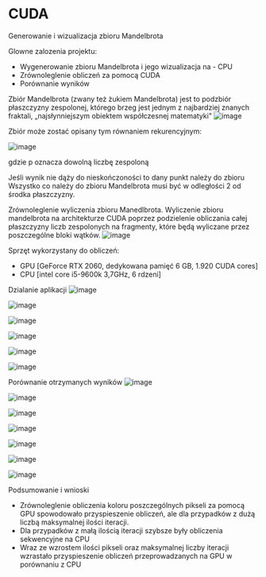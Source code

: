 # CUDA

Generowanie i wizualizacja zbioru Mandelbrota

Glowne zalozenia projektu:
- Wygenerowanie zbioru Mandelbrota i jego wizualizacja na - CPU
- Zrównoleglenie obliczeń za pomocą CUDA
- Porównanie wyników

Zbiór Mandelbrota (zwany też żukiem Mandelbrota) jest to podzbiór płaszczyzny zespolonej, którego brzeg jest jednym z najbardziej znanych fraktali, „najsłynniejszym obiektem współczesnej matematyki"
![image](https://github.com/NatanSwierczynski/CUDA/assets/106707211/ce155a76-417a-4c78-a70d-ae105615aa30)

Zbiór może zostać opisany tym równaniem rekurencyjnym:

![image](https://github.com/NatanSwierczynski/CUDA/assets/106707211/dbc2d43c-f714-4afa-b321-16f41dfb937c)

gdzie p oznacza dowolną liczbę zespoloną

Jeśli wynik nie dąży do nieskończoności to dany punkt należy do zbioru
Wszystko co należy do zbioru Mandelbrota musi być w odległości 2 od środka płaszczyzny.

Zrównoleglenie wyliczenia zbioru Manedlbrota.
Wyliczenie zbioru mandelbrota na architekturze CUDA poprzez podzielenie obliczania całej płaszczyzny liczb zespolonych na fragmenty, które będą wyliczane przez poszczególne bloki wątków.
![image](https://github.com/NatanSwierczynski/CUDA/assets/106707211/46848210-b069-47c2-b2a5-816a2b1dd41e)

Sprzęt wykorzystany do obliczeń:
- GPU [GeForce RTX 2060, dedykowana pamięć 6 GB, 1.920 CUDA cores]
- CPU [intel core i5-9600k 3,7GHz, 6 rdzeni]

Dzialanie aplikacji
![image](https://github.com/NatanSwierczynski/CUDA/assets/106707211/14318b66-7d80-430d-86ba-c1a6bba16da0)

![image](https://github.com/NatanSwierczynski/CUDA/assets/106707211/27971efc-f43a-4dd5-bb42-ec3b5ff00e76)

![image](https://github.com/NatanSwierczynski/CUDA/assets/106707211/03c106f4-ee36-4a0a-b65a-861a6cb5c5bd)

![image](https://github.com/NatanSwierczynski/CUDA/assets/106707211/d2868d31-697e-4f29-a646-de1bf338afd8)

![image](https://github.com/NatanSwierczynski/CUDA/assets/106707211/465528f8-5bf3-46c9-ad4e-bf2847aa0d0a)

![image](https://github.com/NatanSwierczynski/CUDA/assets/106707211/e1aa8496-9efd-4d58-a6d4-c355e54659bd)


Porównanie otrzymanych wyników
![image](https://github.com/NatanSwierczynski/CUDA/assets/106707211/ce9bc98b-e563-4e8e-a1de-f12b192e5467)

![image](https://github.com/NatanSwierczynski/CUDA/assets/106707211/ed43d7ea-31fd-4f84-b898-1fa67ed2d433)

![image](https://github.com/NatanSwierczynski/CUDA/assets/106707211/d51fca11-4b5a-44ee-9ae3-deb0318a638c)

![image](https://github.com/NatanSwierczynski/CUDA/assets/106707211/fcb69182-bf3b-488a-992f-6e2917efd8f3)

![image](https://github.com/NatanSwierczynski/CUDA/assets/106707211/6c3d27b3-ce44-405b-8227-33968127eab5)

![image](https://github.com/NatanSwierczynski/CUDA/assets/106707211/24df944a-f433-49c6-a7d7-f05418c21360)

![image](https://github.com/NatanSwierczynski/CUDA/assets/106707211/97f15546-41b3-47e1-8091-857e59689e5e)


Podsumowanie i wnioski
- Zrównoleglenie obliczenia koloru poszczególnych pikseli za pomocą GPU spowodowało przyspieszenie obliczeń, ale dla przypadków z dużą liczbą maksymalnej ilości iteracji.
- Dla przypadków z małą ilością iteracji szybsze były obliczenia sekwencyjne na CPU
- Wraz ze wzrostem ilości pikseli oraz maksymalnej liczby iteracji wzrastało przyspieszenie obliczeń przeprowadzanych na GPU w porównaniu z CPU











